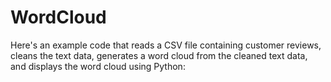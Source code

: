 # WordCloud
Here's an example code that reads a CSV file containing customer reviews, cleans the text data, generates a word cloud from the cleaned text data, and displays the word cloud using Python:
